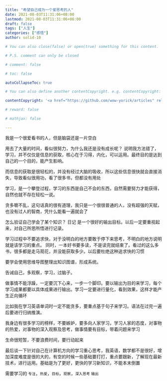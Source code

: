 ```yaml
---
title: "希望自己成为一个爱思考的人"
date: 2021-08-03T11:31:06+08:00
lastmod: 2021-08-03T11:31:06+08:00
draft: false
tags: ["人生"]
categories: ["感悟"]
author: solid-10

# You can also close(false) or open(true) something for this content.

# P.S. comment can only be closed

# comment: false

# toc: false

autoCollapseToc: true

# You can also define another contentCopyright. e.g. contentCopyright: "This is another copyright."

contentCopyright: '<a href="https://github.com/wow-yorick/articles" rel="noopener" target="_blank">查看源</a>'

# reward: false

# mathjax: false

---
```




我是一个很爱看书的人，但是脑袋还是一片空白

用去了大量的时间，看似很努力，为什么我还是没有成长呢？ 说明我方法错了，学习，并不仅仅是信息的获取，核心在于习得，内化，可以运用。最终目的是达到自己的一个目的，能产生影响。

而信息的获取是很轻松的，并没有经过大脑的吸收，所以这些信息很快就会直接消失，导致看似很用功，看了很多书，但都没有用处

学习，是一个攀登过程，学习的东西是自己不会的东西，自然需要努力才能获得，自然也就不存在轻松一说。

贪多嚼不乱，这句话真的很有道理，我只是一个很很普通的人，没有超强的天赋，也没有过人的智商，凭什么能看一遍就会了

怎么验证自己学会了某个知识？ 日记 是一个很好的输出目标。以后一定要重视起来，对自己所思所悟进行记录。

学习过程中不要追求快，对于没明白的地方要敢于停下来思考，不明白的地方说明就是该学习的重点。 同时，一本好书要多读，不是读完就结束了。看过的这么多书，很多都是走马观花，并没能获取多少。以后要杜绝这种追求快的习惯

要学会使用思维导图整理出知识图谱，形成系统。

告诫自己，多观察，学习，过脑子。

做事情不能浮躁，一定要沉下心来，一步一个脚印。要以输出为目的来学习，每个学习成果都要以具体成果进行输出。学习一定要进行量化，看到效果，这样才能产生正向循环

比如我在学习英语单词时一定不能贪多，要重点基于句子来学习。语法在过完一遍后要进行归纳推演。

我身边有很多学习的榜样，不要嫉妒，要多向人家学习，学习人家的态度，对事物的热爱，对事物的深入观察及思考，做事情要有目标，带着问题来学习

生命很短暂，不要浪费时间，要行动起来

最后谈一下针对自己在计算机方向的学习重心思考，我英语，数学都不是很好，增加深度难度是很的大的，有空的时候一些基础要打打，重点要跟新，了解现在最新技术，进行运用。基础是为了更好，更快的学习新知识，不能本末倒置

需要学习的 `专注`，`热爱`，`目标`，`观察`，`深入思考` `输出`

